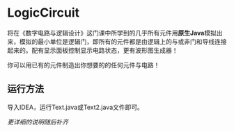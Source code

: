 # LogicCircuit
将在《数字电路与逻辑设计》这门课中所学到的几乎所有元件用**原生Java**模拟出来，模拟的最小单位是逻辑门，即所有的元件都是由逻辑上的与或非门和导线连接起来的。配有显示面板控制显示电路状态，更有波形图生成器！

你可以用已有的元件制造出你想要的的任何元件与电路！
## 运行方法
导入IDEA，运行Text.java或Text2.java文件即可。

_更详细的说明随后补齐_
